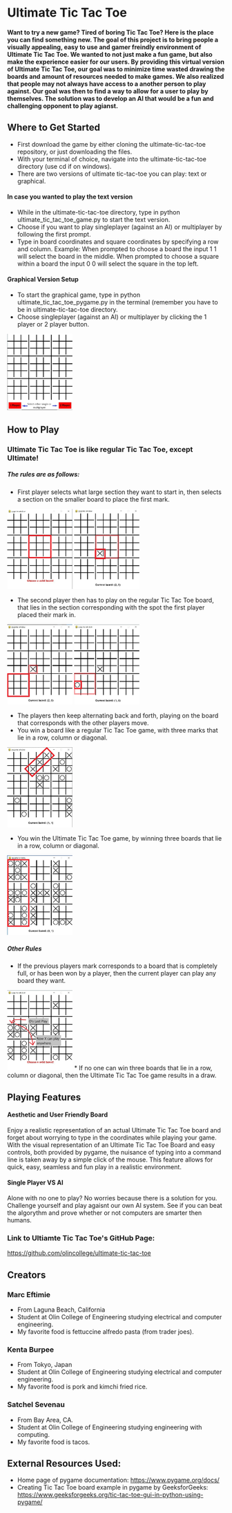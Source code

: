 # Ultimate Tic Tac Toe

#### Want to try a new game? Tired of boring Tic Tac Toe? Here is the place you can find something new. The goal of this project is to bring people a visually appealing, easy to use and gamer freindly environment of Ultimate Tic Tac Toe. We wanted to not just make a fun game, but also make the experience easier for our users. By providing this virtual version of Ultimate Tic Tac Toe, our goal was to minimize time wasted drawing the boards and amount of resources needed to make games. We also realized that people may not always have access to a another person to play against. Our goal was then to find a way to allow for a user to play by themselves. The solution was to develop an AI that would be a fun and challenging opponent to play agianst.


## Where to Get Started
* First download the game by either cloning the ultimate-tic-tac-toe repository, or just downloading the files.
* With your terminal of choice, navigate into the ultimate-tic-tac-toe directory (use cd if on windows).
* There are two versions of ultimate tic-tac-toe you can play: text or graphical.

#### In case you wanted to play the text version
* While in the ultimate-tic-tac-toe directory, type in python ultimate_tic_tac_toe_game.py to start the text version.
* Choose if you want to play singleplayer (against an AI) or multiplayer by following the first prompt.
* Type in board coordinates and square coordinates by specifying a row and column. Example: When prompted to choose a board the input 1 1 will select the board in the middle. When prompted to choose a square within a board the input 0 0 will select the square in the top left.

#### Graphical Version Setup
* To start the graphical game, type in python ultimate_tic_tac_toe_pygame.py in the terminal (remember you have to be in ultimate-tic-tac-toe directory.
* Choose singleplayer (against an AI) or multiplayer by clicking the 1 player or 2 player button.

<img src="images/ss1.jpg" width="30%" height="30%">

## How to Play

### Ultimate Tic Tac Toe is like regular Tic Tac Toe, except Ultimate!

##### The rules are as follows:

* First player selects what large section they want to start in, then selects a section on the smaller board to place the first mark.

<img src="images/ss2.jpg" width="30%" height="30%">


<img src="images/ss3.1.jpg" width="30%" height="30%">

* The second player then has to play on the regular Tic Tac Toe board, that lies in the section corresponding with the spot the first player placed their mark in.

<img src="images/ss3.2.jpg" width="30%" height="30%">


<img src="images/ss3.jpg" width="30%" height="30%">

* The players then keep alternating back and forth, playing on the board that corresponds with the other players move.
* You win a board like a regular Tic Tac Toe game, with three marks that lie in a row, column or diagonal.

<img src="images/ss6.jpg" width="30%" height="30%">

* You win the Ultimate Tic Tac Toe game, by winning three boards that lie in a row, column or diagonal.

<img src="images/ss5.jpg" width="30%" height="30%">

##### Other Rules

* If the previous players mark corresponds to a board that is completely full, or has been won by a player, then the current player can play any board they want.

<img src="images/ss4.jpg" width="30%" height="30%">
* If no one can win three boards that lie in a row, column or diagonal, then the Ultimate Tic Tac Toe game results in a draw.

## Playing Features

#### Aesthetic and User Friendly Board
Enjoy a realistic representation of an actual Ultimate Tic Tac Toe board and forget about worrying to type in the coordinates while playing your game. With the visual representation of an Ultimate Tic Tac Toe Board and easy controls, both provided by pygame, the nuisance of typing into a command line is taken away by a simple click of the mouse. This feature allows for quick, easy, seamless and fun play in a realistic environment.

#### Single Player VS AI
Alone with no one to play? No worries because there is a solution for you. Challenge yourself and play agaisnt our own AI system. See if you can beat the algorythm and prove whether or not computers are smarter then humans.

### Link to Ultiamte Tic Tac Toe's GitHub Page:
https://github.com/olincollege/ultimate-tic-tac-toe

## Creators

### Marc Eftimie
* From Laguna Beach, California
* Student at Olin College of Engineering studying electrical and computer engineering.
* My favorite food is fettuccine alfredo pasta (from trader joes).

### Kenta Burpee
* From Tokyo, Japan
* Student at Olin College of Engineering studying electrical and computer engineering.
* My favorite food is pork and kimchi fried rice.

### Satchel Sevenau
* From Bay Area, CA.
* Student at Olin College of Engineering studying engineering with computing.
* My favorite food is tacos.

## External Resources Used:
* Home page of pygame documentation: https://www.pygame.org/docs/
* Creating Tic Tac Toe board example in pygame by GeeksforGeeks: https://www.geeksforgeeks.org/tic-tac-toe-gui-in-python-using-pygame/
